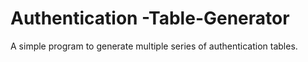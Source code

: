 # Authentication -Table-Generator
A simple program to generate multiple series of authentication tables.
